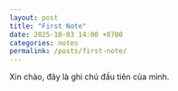 ```yaml
---
layout: post
title: "First Note"
date: 2025-10-03 14:00 +0700
categories: notes
permalink: /posts/first-note/
---
```

Xin chào, đây là ghi chú đầu tiên của mình.
